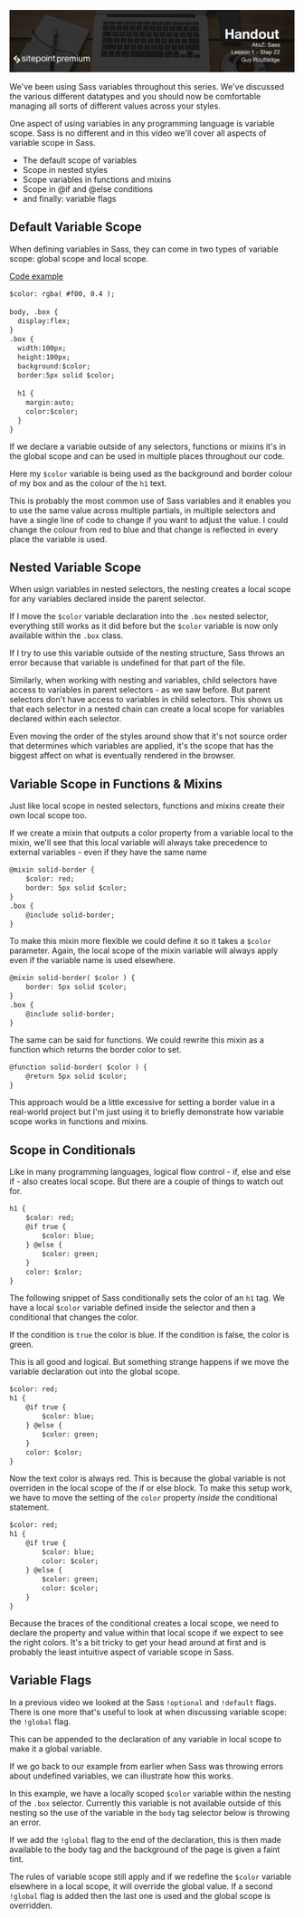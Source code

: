 ![](headings/1.22.png)

We've been using Sass variables throughout this series. We've discussed
the various different datatypes and you should now be comfortable
managing all sorts of different values across your styles.

One aspect of using variables in any programming language is variable
scope. Sass is no different and in this video we'll cover all aspects of
variable scope in Sass.

* The default scope of variables
* Scope in nested styles
* Scope variables in functions and mixins
* Scope in @if and @else conditions
* and finally: variable flags


## Default Variable Scope

When defining variables in Sass, they can come in two types of variable
scope: global scope and local scope.

[Code example](http://codepen.io/guyroutledge/pen/YZvexp?editors=0100)

	$color: rgba( #f00, 0.4 );
	
	body, .box {
	  display:flex;
	}
	.box {
	  width:100px;
	  height:100px;
	  background:$color;
	  border:5px solid $color;
	  
	  h1 {
	    margin:auto;
	    color:$color;
	  }
	}

If we declare a variable outside of any selectors, functions or mixins
it's in the global scope and can be used in multiple places throughout
our code.

Here my `$color` variable is being used as the background and border
colour of my box and as the colour of the `h1` text.

This is probably the most common use of Sass variables and it enables
you to use the same value across multiple partials, in multiple
selectors and have a single line of code to change if you want to adjust
the value. I could change the colour from red to blue and that change
is reflected in every place the variable is used.


## Nested Variable Scope

When usign variables in nested selectors, the nesting creates a local
scope for any variables declared inside the parent selector.

If I move the `$color` variable declaration into the `.box` nested
selector, everything still works as it did before but the `$color`
variable is now only available within the `.box` class.

<!-- add a body selector that tries to use $color -->

If I try to use this variable outside of the nesting structure, Sass
throws an error because that variable is undefined for that part of the
file.

<!-- move variable to top of .box nesting -->

Similarly, when working with nesting and variables, child selectors have
access to variables in parent selectors - as we saw before. But parent
selectors don't have access to variables in child selectors. This shows
us that each selector in a nested chain can create a local scope for
variables declared within each selector.

<!-- move nested h1 above .box styles -->

Even moving the order of the styles around show that it's not source
order that determines which variables are applied, it's the scope that
has the biggest affect on what is eventually rendered in the browser.


## Variable Scope in Functions & Mixins

Just like local scope in nested selectors, functions and mixins create
their own local scope too.

If we create a mixin that outputs a color property from a variable local
to the mixin, we'll see that this local variable will always take
precedence to external variables - even if they have the same name

	@mixin solid-border {
		$color: red;
		border: 5px solid $color;
	}
	.box {
		@include solid-border;
	}

To make this mixin more flexible we could define it so it takes
a `$color` parameter. Again, the local scope of the mixin variable will
always apply even if the variable name is used elsewhere.

	@mixin solid-border( $color ) {
		border: 5px solid $color;
	}
	.box {
		@include solid-border;
	}

The same can be said for functions. We could rewrite this mixin as
a function which returns the border color to set.

	@function solid-border( $color ) {
		@return 5px solid $color;
	}

This approach would be a little excessive for setting a border value in
a real-world project but I'm just using it to briefly demonstrate how variable
scope works in functions and mixins.


## Scope in Conditionals

Like in many programming languages, logical flow control - if, else and
else if - also creates local scope. But there are a couple of things to
watch out for.

	h1 {
		$color: red;
		@if true {
			$color: blue;
		} @else {
			$color: green;
		}
		color: $color;
	}

The following snippet of Sass conditionally sets the color of an `h1`
tag. We have a local `$color` variable defined inside the selector and
then a conditional that changes the color.

If the condition is `true` the color is blue. If the condition is false,
the color is green. 

This is all good and logical. But something strange happens if we move
the variable declaration out into the global scope.

	$color: red;
	h1 {
		@if true {
			$color: blue;
		} @else {
			$color: green;
		}
		color: $color;
	}

Now the text color is always red. This is because the global variable is
not overriden in the local scope of the if or else block. To make this
setup work, we have to move the setting of the `color` property *inside*
the conditional statement.


	$color: red;
	h1 {
		@if true {
			$color: blue;
			color: $color;
		} @else {
			$color: green;
			color: $color;
		}
	}

Because the braces of the conditional creates a local scope, we need to
declare the property and value within that local scope if we expect to
see the right colors. It's a bit tricky to get your head around at first
and is probably the least intuitive aspect of variable scope in Sass.


## Variable Flags

In a previous video we looked at the Sass `!optional` and `!default`
flags. There is one more that's useful to look at when discussing
variable scope: the `!global` flag.

This can be appended to the declaration of any variable in local scope
to make it a global variable.

If we go back to our example from earlier when Sass was throwing errors
about undefined variables, we can illustrate how this works.

In this example, we have a locally scoped `$color` variable within the
nesting of the `.box` selector. Currently this variable is not available
outside of this nesting so the use of the variable in the `body` tag
selector below is throwing an error.

If we add the `!global` flag to the end of the declaration, this is then
made available to the body tag and the background of the page is given
a faint tint.

The rules of variable scope still apply and if we redefine the `$color`
variable elsewhere in a local scope, it will override the global value.
If a second `!global` flag is added then the last one is used and the
global scope is overridden.